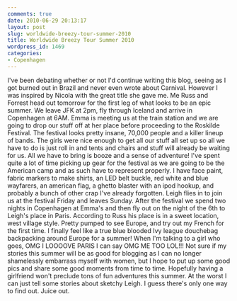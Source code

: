 ```yaml
---
comments: true
date: 2010-06-29 20:13:17
layout: post
slug: worldwide-breezy-tour-summer-2010
title: Worldwide Breezy Tour Summer 2010
wordpress_id: 1469
categories:
- Copenhagen
---
```


I've been debating whether or not I'd continue writing this blog, seeing as I got burned out in Brazil and never even wrote about Carnival.  However I was inspired by Nicola with the great title she gave me.  Me Russ and Forrest head out tomorrow for the first leg of what looks to be an epic summer.  We leave JFK at 2pm, fly through Iceland and arrive in Copenhagen at 6AM.  Emma is meeting us at the train station and we are going to drop our stuff off at her place before proceeding to the Roskilde Festival.  The festival looks pretty insane, 70,000 people and a killer lineup of bands.  The girls were nice enough to get all our stuff all set up so all we have to do is just roll in and tents and chairs and stuff will already be waiting for us.  All we have to bring is booze and a sense of adventure!  I've spent quite a lot of time picking up gear for the festival as we are going to be the American camp and as such have to represent properly.  I have face paint, fabric markers to make shirts, an LED belt buckle, red white and blue wayfarers, an american flag, a ghetto blaster with an ipod hookup, and probably a bunch of other crap I've already forgotten.  Leigh flies in to join us at the festival Friday and leaves Sunday.  After the festival we spend two nights in Copenhagen at Emma's and then fly out on the night of the 6th to Leigh's place in Paris.  According to Russ his place is in a sweet location, west village style. Pretty pumped to see Europe, and try out my French for the first time.  I finally feel like a true blue blooded Ivy league douchebag backpacking around Europe for a summer!  When I'm talking to a girl who goes, OMG I LOOOOVE PARIS I can say OMG ME TOO LOL!!!  Not sure if my stories this summer will be as good for blogging as I can no longer shamelessly embarrass myself with women, but I hope to put up some good pics and share some good moments from time to time.  Hopefully having a girlfriend won't preclude tons of fun adventures this summer.  At the worst I can just tell some stories about sketchy Leigh.  I guess there's only one way to find out.  Juice out.
